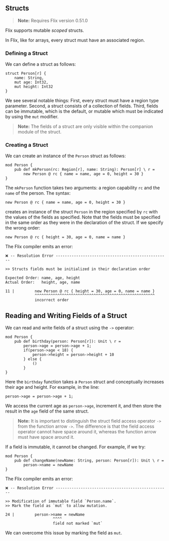 ## Structs

> **Note:** Requires Flix version 0.51.0

Flix supports mutable _scoped_ structs. 

In Flix, like for arrays, every struct must have an associated region.

### Defining a Struct

We can define a struct as follows:

```flix
struct Person[r] {
    name: String,
    mut age: Int32,
    mut height: Int32
}
```

We see several notable things: First, every struct must have a region type
parameter. Second, a struct consists of a collection of fields. Third, fields
can be immutable, which is the default, or mutable which must be indicated by
using the `mut` modifier. 

> **Note:** The fields of a struct are only visible within the companion module
of the struct. 

### Creating a Struct

We can create an instance of the `Person` struct as follows:

```flix
mod Person {
    pub def mkPerson(rc: Region[r], name: String): Person[r] \ r =
        new Person @ rc { name = name, age = 0, height = 30 }
}
```

The `mkPerson` function takes two arguments: a region capability `rc` and the
`name` of the person. The syntax:

```flix
new Person @ rc { name = name, age = 0, height = 30 }
```

creates an instance of the struct `Person` in the region specified by `rc` with
the values of the fields as specified. Note that the fields must be specified in
the same order as they were in the declaration of the struct. If we specify the
wrong order: 

```flix
new Person @ rc { height = 30, age = 0, name = name }
```

The Flix compiler emits an error:

```
❌ -- Resolution Error -------------------------------------------------- 

>> Structs fields must be initialized in their declaration order

Expected Order: name, age, height
Actual Order:   height, age, name

11 |         new Person @ rc { height = 30, age = 0, name = name }
             ^^^^^^^^^^^^^^^^^^^^^^^^^^^^^^^^^^^^^^^^^^^^^^^^^^^^^
             incorrect order
```

## Reading and Writing Fields of a Struct

We can read and write fields of a struct using the `->` operator:

```flix
mod Person {
    pub def birthday(person: Person[r]): Unit \ r =
        person->age = person->age + 1;
        if(person->age < 18) {
            person->height = person->height + 10
        } else {
            ()
        }
}
```

Here the `birthday` function takes a `Person` struct and conceptually increases
their age and height. For example, in the line:

```flix
person->age = person->age + 1;
```

We access the current age as `person->age`, increment it, and then store the
result in the `age` field of the same struct. 

> **Note:** It is important to distinguish the struct field access operator `->`
> from the function arrow ` -> `. The difference is that the field access
> operator cannot have space around it, whereas the function arrow must have
> space around it. 

If a field is immutable, it cannot be changed. For example, if we try:

```flix
mod Person {
    pub def changeName(newName: String, person: Person[r]): Unit \ r = 
        person->name = newName
}
```

The Flix compiler emits an error:

```
❌ -- Resolution Error -------------------------------------------------- 

>> Modification of immutable field `Person.name`. 
>> Mark the field as `mut` to allow mutation.

24 |         person->name = newName
                     ^^^^
                     field not marked `mut`
```

We can overcome this issue by marking the field as `mut`.